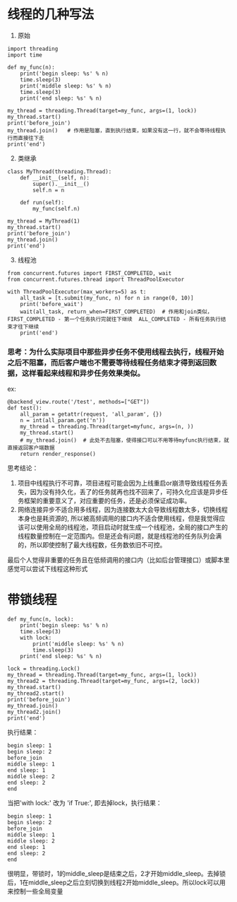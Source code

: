 # 线程的几种写法

1. 原始
```
import threading
import time

def my_func(n):
    print('begin sleep: %s' % n)
    time.sleep(3)
    print('middle sleep: %s' % n)
    time.sleep(3)
    print('end sleep: %s' % n)

my_thread = threading.Thread(target=my_func, args=(1, lock))
my_thread.start()
print('before_join')
my_thread.join()   # 作用是阻塞，直到执行结束，如果没有这一行，就不会等待线程执行而直接往下走
print('end')
```

2. 类继承
```
class MyThread(threading.Thread):
    def __init__(self, n):
        super().__init__()
        self.n = n

    def run(self):
        my_func(self.n)

my_thread = MyThread(1)
my_thread.start()
print('before_join')
my_thread.join()
print('end')
```

3. 线程池
```
from concurrent.futures import FIRST_COMPLETED, wait
from concurrent.futures.thread import ThreadPoolExecutor

with ThreadPoolExecutor(max_workers=5) as t:
    all_task = [t.submit(my_func, n) for n in range(0, 10)]
    print('before_wait')
    wait(all_task, return_when=FIRST_COMPLETED)  # 作用和join类似，FIRST_COMPLETED - 第一个任务执行完就往下继续  ALL_COMPLETED - 所有任务执行结束才往下继续
    print('end')
```

### 思考：为什么实际项目中那些异步任务不使用线程去执行，线程开始之后不阻塞，而后客户端也不需要等待线程任务结束才得到返回数据，这样看起来线程和异步任务效果类似。
ex:
```
@backend_view.route('/test', methods=["GET"])
def test():
    all_param = getattr(request, 'all_param', {})
    n = int(all_param.get('n'))
    my_thread = threading.Thread(target=myfunc, args=(n, ))
    my_thread.start()
    # my_thread.join()  # 此处不去阻塞，使得接口可以不用等待myfunc执行结束，就直接返回客户端数据
    return render_response()
```

思考结论：
1. 项目中线程执行不可靠，项目进程可能会因为上线重启or崩溃导致线程任务丢失，因为没有持久化，丢了的任务就再也找不回来了，可持久化应该是异步任务框架的重要意义了，对应重要的任务，还是必须保证成功率。
2. 网络连接异步不适合用多线程，因为连接数太大会导致线程数太多，切换线程本身也是耗资源的,  所以被高频调用的接口内不适合使用线程，但是我觉得应该可以使用全局的线程池，项目启动时就生成一个线程池，全局的接口产生的线程数量控制在一定范围内。但是还会有问题，就是线程池的任务队列会满的，所以即使控制了最大线程数，任务数依旧不可控。

最后个人觉得非重要的任务且在低频调用的接口内（比如后台管理接口）或脚本里感觉可以尝试下线程这种形式

# 带锁线程
```
def my_func(n, lock):
    print('begin sleep: %s' % n)
    time.sleep(3)
    with lock:
        print('middle sleep: %s' % n)
        time.sleep(3)
    print('end sleep: %s' % n)

lock = threading.Lock()
my_thread = threading.Thread(target=my_func, args=(1, lock))
my_thread2 = threading.Thread(target=my_func, args=(2, lock))
my_thread.start()
my_thread2.start()
print('before_join')
my_thread.join()
my_thread2.join()
print('end')
```
执行结果：
```
begin sleep: 1
begin sleep: 2
before_join
middle sleep: 1
end sleep: 1
middle sleep: 2
end sleep: 2
end
```
当把'with lock:' 改为 'if True:', 即去掉lock，执行结果：
```
begin sleep: 1
begin sleep: 2
before_join
middle sleep: 1
middle sleep: 2
end sleep: 1
end sleep: 2
end
```
很明显，带锁时，1的middle_sleep是结束之后，2才开始middle_sleep。去掉锁后，1在middle_sleep之后立刻切换到线程2开始middle_sleep。所以lock可以用来控制一些全局变量
